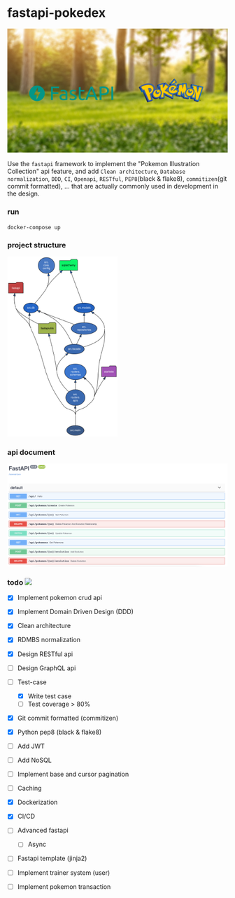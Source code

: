 # fastapi-pokedex

![doc](./img/project.png)

Use the `fastapi` framework to implement the "Pokemon Illustration Collection" api feature, and add `Clean architecture`, `Database normalization`, `DDD`, `CI`, `Openapi`, `RESTful`, `PEP8`(black & flake8), `commitizen`(git commit formatted), ... that are actually commonly used in development in the design.

### run

```
docker-compose up
```

### project structure

<img src="/img/src.svg" width=50% height=50%>

### api document

![doc](/img/doc.png)



### todo ![](https://progress-bar.dev/50)

- [x] Implement pokemon crud api
- [x] Implement Domain Driven Design (DDD)
- [x] Clean architecture
- [x] RDMBS normalization
- [x] Design RESTful api
- [ ] Design GraphQL api
- [ ] Test-case
  - [x] Write test case
  - [ ] Test coverage > 80%
- [x] Git commit formatted (commitizen)
- [x] Python pep8 (black & flake8)
- [ ] Add JWT
- [ ] Add NoSQL
- [ ] Implement base and cursor pagination
- [ ] Caching
- [x] Dockerization
- [x] CI/CD
- [ ] Advanced fastapi
  - [ ] Async
- [ ] Fastapi template (jinja2)
- [ ] Implement trainer system (user)
- [ ] Implement pokemon transaction

